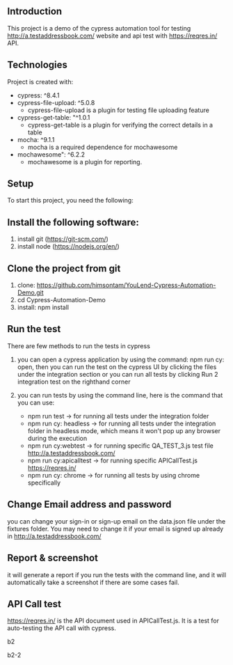 ## Introduction
This project is a demo of the cypress automation tool for testing http://a.testaddressbook.com/ website and api test with https://reqres.in/ API. 
	
## Technologies
Project is created with:
* cypress: ^8.4.1
* cypress-file-upload: ^5.0.8
    - cypress-file-upload is a plugin for testing file uploading feature
* cypress-get-table: "^1.0.1
    - cypress-get-table is a plugin for verifying the correct details in a table 
* mocha: ^9.1.1
    - mocha is a required dependence for mochawesome
* mochawesome": ^6.2.2
    - mochawesome is a plugin for reporting.
    
## Setup
To start this project, you need the following:

## Install the following software:
1. install git (https://git-scm.com/)
2. install node (https://nodejs.org/en/)

## Clone the project from git
1. clone: https://github.com/himsontam/YouLend-Cypress-Automation-Demo.git
2. cd Cypress-Automation-Demo
3. install: npm install

## Run the test
There are few methods to run the tests in cypress
1. you can open a cypress application by using the command: npm run cy: open, 
   then you can run the test on the cypress UI by clicking the files under the integration section
   or you can run all tests by clicking Run 2 integration test on the righthand corner

2. you can run tests by using the command line, here is the command that you can use:
    - npm run test 
        -> for running all tests under the integration folder
    - npm run cy: headless 
        -> for running all tests under the integration folder in headless mode, which means it won't pop up any browser during the execution
    - npm run cy:webtest 
        -> for running specific QA_TEST_3.js test file http://a.testaddressbook.com/
    - npm run cy:apicalltest 
        -> for running specific APICallTest.js https://reqres.in/
    - npm run cy: chrome
        -> for running all tests by using chrome specifically

## Change Email address and password
you can change your sign-in or sign-up email on the data.json file under the fixtures folder.
You may need to change it if your email is signed up already in http://a.testaddressbook.com/

## Report & screenshot
it will generate a report if you run the tests with the command line, and it will automatically take a screenshot if there are some cases fail.

## API Call test
https://reqres.in/ is the API document used in APICallTest.js. It is a test for auto-testing the API call with cypress. 

b2

b2-2